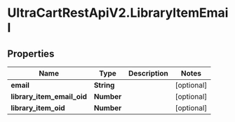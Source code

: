 # UltraCartRestApiV2.LibraryItemEmail

## Properties

Name | Type | Description | Notes
------------ | ------------- | ------------- | -------------
**email** | **String** |  | [optional] 
**library_item_email_oid** | **Number** |  | [optional] 
**library_item_oid** | **Number** |  | [optional] 



